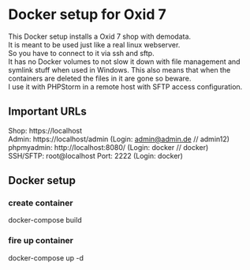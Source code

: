 # Docker setup for Oxid 7

This Docker setup installs a Oxid 7 shop with demodata.  
It is meant to be used just like a real linux webserver.  
So you have to connect to it via ssh and sftp.  
It has no Docker volumes to not slow it down with file management and symlink stuff when used in Windows.
This also means that when the containers are deleted the files in it are gone so beware.  
I use it with PHPStorm in a remote host with SFTP access configuration.

## Important URLs
Shop: https://localhost  
Admin: https://localhost/admin (Login:  admin@admin.de // admin12)  
phpmyadmin: http://localhost:8080/ (Login: docker // docker)  
SSH/SFTP: root@localhost Port: 2222 (Login: docker)

## Docker setup

### create container
docker-compose build
### fire up container
docker-compose up -d